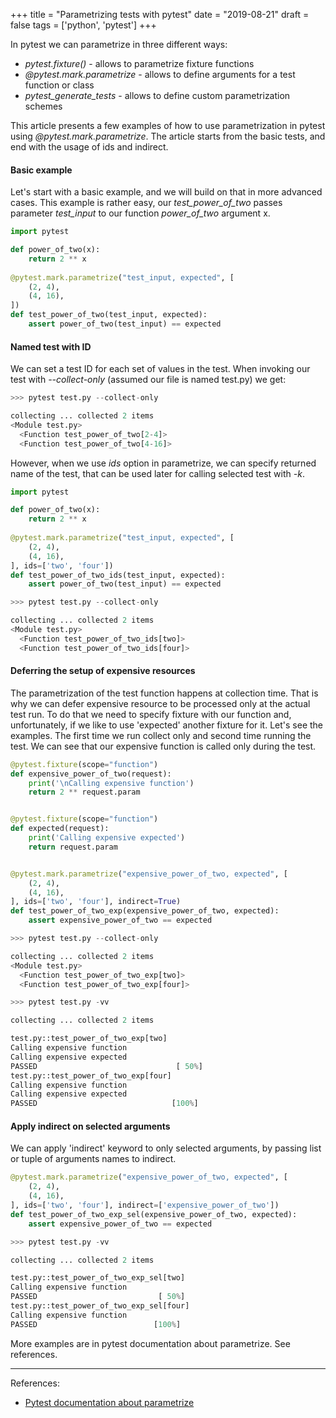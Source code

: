 +++
title = "Parametrizing tests with pytest"
date = "2019-08-21"
draft = false
tags = ['python', 'pytest']
+++

In pytest we can parametrize in three different ways:

* *pytest.fixture()* - allows to parametrize fixture functions
* *@pytest.mark.parametrize* - allows to define arguments for a test function or class
* *pytest_generate_tests* - allows to define custom parametrization schemes

This article presents a few examples of how to use parametrization in pytest
using *@pytest.mark.parametrize*.
The article starts from the basic tests, and end with the usage of ids and indirect.

<!--more-->

#### Basic example
Let's start with a basic example, and we will build on that in more advanced cases.
This example is rather easy, our *test_power_of_two* passes parameter 
*test_input* to our function *power_of_two* argument x. 

```python
import pytest

def power_of_two(x):
    return 2 ** x
    
@pytest.mark.parametrize("test_input, expected", [
    (2, 4),
    (4, 16),
])
def test_power_of_two(test_input, expected):
    assert power_of_two(test_input) == expected
```

#### Named test with ID
We can set a test ID for each set of values in the test. When invoking our test
with *--collect-only* (assumed our file is named test.py) we get:

```python
>>> pytest test.py --collect-only

collecting ... collected 2 items
<Module test.py>
  <Function test_power_of_two[2-4]>
  <Function test_power_of_two[4-16]>
```

However, when we use *ids* option in parametrize, we can specify returned 
name of the test, that can be used later for calling selected test with *-k*.

```python
import pytest

def power_of_two(x):
    return 2 ** x
    
@pytest.mark.parametrize("test_input, expected", [
    (2, 4),
    (4, 16),
], ids=['two', 'four'])
def test_power_of_two_ids(test_input, expected):
    assert power_of_two(test_input) == expected
```

```python
>>> pytest test.py --collect-only

collecting ... collected 2 items
<Module test.py>
  <Function test_power_of_two_ids[two]>
  <Function test_power_of_two_ids[four]>
```

#### Deferring the setup of expensive resources
The parametrization of the test function happens at collection time. 
That is why we can defer expensive resource to be processed only at the actual test run. To do that we need to specify fixture with our function and, unfortunately, if we like to use 'expected' another fixture for it.
Let's see the examples. The first time we run collect only and second time running the test.
We can see that our expensive function is called only during the test.

```python
@pytest.fixture(scope="function")
def expensive_power_of_two(request):
    print('\nCalling expensive function')
    return 2 ** request.param


@pytest.fixture(scope="function")
def expected(request):
    print('Calling expensive expected')
    return request.param


@pytest.mark.parametrize("expensive_power_of_two, expected", [
    (2, 4), 
    (4, 16),
], ids=['two', 'four'], indirect=True)
def test_power_of_two_exp(expensive_power_of_two, expected):
    assert expensive_power_of_two == expected
```

```python
>>> pytest test.py --collect-only

collecting ... collected 2 items
<Module test.py>
  <Function test_power_of_two_exp[two]>
  <Function test_power_of_two_exp[four]>
```

```python
>>> pytest test.py -vv

collecting ... collected 2 items

test.py::test_power_of_two_exp[two] 
Calling expensive function
Calling expensive expected
PASSED                               [ 50%]
test.py::test_power_of_two_exp[four] 
Calling expensive function
Calling expensive expected
PASSED                              [100%]
```

#### Apply indirect on selected arguments

We can apply 'indirect' keyword to only selected arguments, by passing list or tuple
of arguments names to indirect. 

```python
@pytest.mark.parametrize("expensive_power_of_two, expected", [
    (2, 4),
    (4, 16),
], ids=['two', 'four'], indirect=['expensive_power_of_two'])
def test_power_of_two_exp_sel(expensive_power_of_two, expected):
    assert expensive_power_of_two == expected
```

```python
>>> pytest test.py -vv

collecting ... collected 2 items

test.py::test_power_of_two_exp_sel[two] 
Calling expensive function
PASSED                           [ 50%]
test.py::test_power_of_two_exp_sel[four] 
Calling expensive function
PASSED                          [100%]
```

More examples are in pytest documentation about parametrize. See references.

---



References:

* [Pytest documentation about parametrize][pytest_doc_parametrize]

[pytest_doc_parametrize]: http://doc.pytest.org/en/latest/parametrize.html
